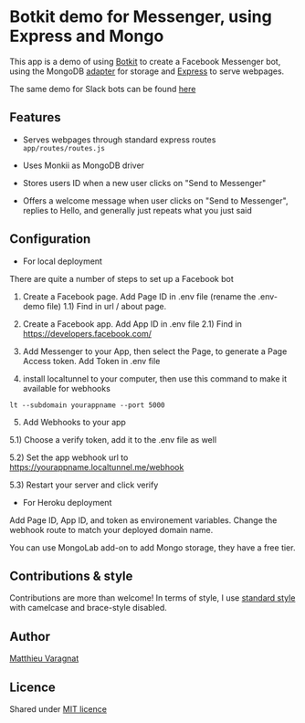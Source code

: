 # Botkit demo for Messenger, using Express and Mongo

This app is a demo of using [Botkit](https://github.com/howdyai/botkit) to create a Facebook Messenger bot, using the MongoDB [adapter](https://github.com/howdyai/botkit-storage-mongo) for storage and [Express](http://expressjs.com) to serve webpages.

The same demo for Slack bots can be found [here](https://github.com/mvaragnat/botkit-express-demo)

## Features

* Serves webpages through standard express routes
``` app/routes/routes.js ```

* Uses Monkii as MongoDB driver

* Stores users ID when a new user clicks on "Send to Messenger"

* Offers a welcome message when user clicks on "Send to Messenger", replies to Hello, and generally just repeats what you just said

## Configuration

* For local deployment

There are quite a number of steps to set up a Facebook bot

1) Create a Facebook page. Add Page ID in .env file (rename the .env-demo file)
1.1) Find in url / about page.

2) Create a Facebook app. Add App ID in .env file
2.1) Find in https://developers.facebook.com/

3) Add Messenger to your App, then select the Page, to generate a Page Access token. Add Token in .env file

4) install localtunnel to your computer, then use this command to make it available for webhooks
```
lt --subdomain yourappname --port 5000
```

5) Add Webhooks to your app

5.1) Choose a verify token, add it to the .env file as well

5.2) Set the app webhook url to https://yourappname.localtunnel.me/webhook

5.3) Restart your server and click verify

* For Heroku deployment

Add Page ID, App ID, and token as environement variables.
Change the webhook route to match your deployed domain name.

You can use MongoLab add-on to add Mongo storage, they have a free tier.

## Contributions & style
Contributions are more than welcome!
In terms of style, I use [standard style](https://github.com/feross/standard) with camelcase and brace-style disabled.

## Author
[Matthieu Varagnat](https://twitter.com/MVaragnat)

## Licence
Shared under [MIT licence](http://choosealicense.com/licenses/mit/)